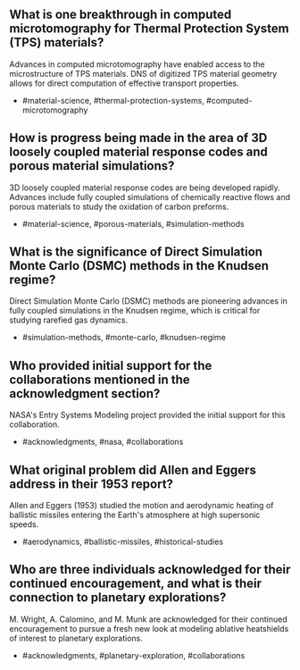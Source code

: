 ## What is one breakthrough in computed microtomography for Thermal Protection System (TPS) materials?

Advances in computed microtomography have enabled access to the microstructure of TPS materials. DNS of digitized TPS material geometry allows for direct computation of effective transport properties.

- #material-science, #thermal-protection-systems, #computed-microtomography


## How is progress being made in the area of 3D loosely coupled material response codes and porous material simulations?

3D loosely coupled material response codes are being developed rapidly. Advances include fully coupled simulations of chemically reactive flows and porous materials to study the oxidation of carbon preforms.

- #material-science, #porous-materials, #simulation-methods


## What is the significance of Direct Simulation Monte Carlo (DSMC) methods in the Knudsen regime?

Direct Simulation Monte Carlo (DSMC) methods are pioneering advances in fully coupled simulations in the Knudsen regime, which is critical for studying rarefied gas dynamics.

- #simulation-methods, #monte-carlo, #knudsen-regime


## Who provided initial support for the collaborations mentioned in the acknowledgment section?

NASA's Entry Systems Modeling project provided the initial support for this collaboration.

- #acknowledgments, #nasa, #collaborations


## What original problem did Allen and Eggers address in their 1953 report?

Allen and Eggers (1953) studied the motion and aerodynamic heating of ballistic missiles entering the Earth's atmosphere at high supersonic speeds.

- #aerodynamics, #ballistic-missiles, #historical-studies


## Who are three individuals acknowledged for their continued encouragement, and what is their connection to planetary explorations?

M. Wright, A. Calomino, and M. Munk are acknowledged for their continued encouragement to pursue a fresh new look at modeling ablative heatshields of interest to planetary explorations.

- #acknowledgments, #planetary-exploration, #collaborations